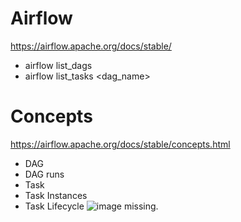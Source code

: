 # Airflow
<https://airflow.apache.org/docs/stable/>

* airflow list_dags
* airflow list_tasks <dag_name>


# Concepts
<https://airflow.apache.org/docs/stable/concepts.html>

* DAG
* DAG runs
* Task
* Task Instances
* Task Lifecycle
![image missing.](https://airflow.apache.org/docs/stable/_images/task_lifecycle_diagram.png)



